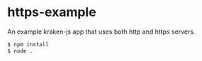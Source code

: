 https-example
=============

An example kraken-js app that uses both http and https servers.


```bash
$ npm install
$ node .
```
